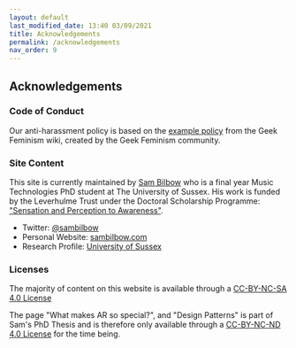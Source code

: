 ```yaml
---
layout: default
last_modified_date: 13:40 03/09/2021
title: Acknowledgements
permalink: /acknowledgements
nav_order: 9
---
```

## Acknowledgements

### Code of Conduct 

Our anti-harassment policy is based on the [example policy](http://geekfeminism.wikia.com/wiki/Community_anti-harassment) from the Geek Feminism wiki, created by the Geek Feminism community.

### Site Content
This site is currently maintained by [Sam Bilbow](https://twitter.com/sambilbow) who is a final year Music Technologies PhD student at The University of Sussex. His work is funded by the Leverhulme Trust under the Doctoral Scholarship Programme: ["Sensation and Perception to Awareness"](https://www.sussex.ac.uk/sensation).
- Twitter: [@sambilbow](https://twitter.com/sambilbow)
- Personal Website: [sambilbow.com](https://sambilbow.com)
- Research Profile: [University of Sussex](https://profiles.sussex.ac.uk/p376006-sam-bilbow)

### Licenses
The majority of content on this website is available through a [CC-BY-NC-SA 4.0 License](LICENSE-CC-BY-NC-SA)

The page "What makes AR so special?", and "Design Patterns" is part of Sam's PhD Thesis and is therefore only available through a [CC-BY-NC-ND 4.0 License](LICENSE-CC-BY-NC-ND) for the time being.